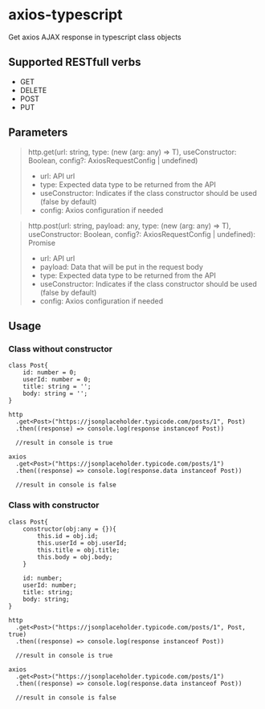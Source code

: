 # axios-typescript
Get axios AJAX response in typescript class objects

## Supported RESTfull verbs 
* GET
* DELETE
* POST
* PUT

## Parameters
> http.get<T>(url: string, type: (new (arg: any) => T), useConstructor: Boolean, config?: AxiosRequestConfig | undefined)
> * url: API url
> * type: Expected data type to be returned from the API 
> * useConstructor: Indicates if the class constructor should be used (false by default)
> * config: Axios configuration if needed
  
> http.post<T>(url: string, payload: any, type: (new (arg: any) => T), useConstructor: Boolean, config?: AxiosRequestConfig | undefined): Promise<any>
> * url: API url
> * payload: Data that will be put in the request body
> * type: Expected data type to be returned from the API 
> * useConstructor: Indicates if the class constructor should be used (false by default)
> * config: Axios configuration if needed
  
## Usage

### Class without constructor
```
class Post{
    id: number = 0;
    userId: number = 0;
    title: string = '';
    body: string = '';
}
```

```
http
  .get<Post>("https://jsonplaceholder.typicode.com/posts/1", Post)
  .then((response) => console.log(response instanceof Post))
  
  //result in console is true

axios
  .get<Post>("https://jsonplaceholder.typicode.com/posts/1")
  .then((response) => console.log(response.data instanceof Post))
  
  //result in console is false
```

### Class with constructor

```
class Post{
    constructor(obj:any = {}){
        this.id = obj.id;
        this.userId = obj.userId;
        this.title = obj.title;
        this.body = obj.body;
    }

    id: number;
    userId: number;
    title: string;
    body: string;
}
```

```
http
  .get<Post>("https://jsonplaceholder.typicode.com/posts/1", Post, true)
  .then((response) => console.log(response instanceof Post))
  
  //result in console is true

axios
  .get<Post>("https://jsonplaceholder.typicode.com/posts/1")
  .then((response) => console.log(response.data instanceof Post))
  
  //result in console is false
```
